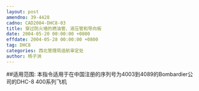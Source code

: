 ```yaml
---
layout: post
amendno: 39-4428
cadno: CAD2004-DHC8-03
title: 穿过防火墙的燃油管、液压管和导向板
date: 2004-05-20 00:00:00 +0800
effdate: 2004-05-28 00:00:00 +0800
tag: DHC8
categories: 西北管理局适航审定处
author: 杨子洲
---
```


##适用范围:
本指令适用于在中国注册的序列号为4003到4089的Bombardier公司的DHC-8 400系列飞机

